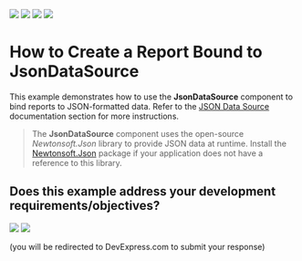 <!-- default badges list -->
![](https://img.shields.io/endpoint?url=https://codecentral.devexpress.com/api/v1/VersionRange/180371599/21.1.3%2B)
[![](https://img.shields.io/badge/Open_in_DevExpress_Support_Center-FF7200?style=flat-square&logo=DevExpress&logoColor=white)](https://supportcenter.devexpress.com/ticket/details/T830429)
[![](https://img.shields.io/badge/📖_How_to_use_DevExpress_Examples-e9f6fc?style=flat-square)](https://docs.devexpress.com/GeneralInformation/403183)
[![](https://img.shields.io/badge/💬_Leave_Feedback-feecdd?style=flat-square)](#does-this-example-address-your-development-requirementsobjectives)
<!-- default badges end -->
# How to Create a Report Bound to JsonDataSource

This example demonstrates how to use the **JsonDataSource** component to bind reports to JSON-formatted data. Refer to the [JSON Data Source](https://docs.devexpress.com/XtraReports/400377) documentation section for more instructions.

> The **JsonDataSource** component uses the open-source *Newtonsoft.Json* library to provide JSON data at runtime. Install the [Newtonsoft.Json](https://www.nuget.org/packages/Newtonsoft.Json) package if your application does not have a reference to this library.
<!-- feedback -->
## Does this example address your development requirements/objectives?

[<img src="https://www.devexpress.com/support/examples/i/yes-button.svg"/>](https://www.devexpress.com/support/examples/survey.xml?utm_source=github&utm_campaign=reporting-winforms-create-report-bound-to-json-data-source&~~~was_helpful=yes) [<img src="https://www.devexpress.com/support/examples/i/no-button.svg"/>](https://www.devexpress.com/support/examples/survey.xml?utm_source=github&utm_campaign=reporting-winforms-create-report-bound-to-json-data-source&~~~was_helpful=no)

(you will be redirected to DevExpress.com to submit your response)
<!-- feedback end -->
